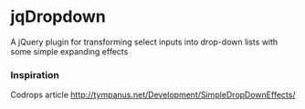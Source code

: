 # jqDropdown
A jQuery plugin for transforming select inputs into drop-down lists with some simple expanding effects


### Inspiration
Codrops article http://tympanus.net/Development/SimpleDropDownEffects/
